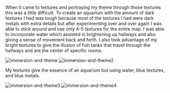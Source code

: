 When it came to textures and portraying my theme through those textures this was a little difficult. To create an aquarium with the amount of dark textures I had was tough because most of the textures I had were dark metals with extra details  but after experimenting over and over again I was able to stick around and use only 4-5 textures for the entire map. I was able to incorporate water which assisted in brightening up hallways and also giving a sense of movement back and forth. I also took advantage of my bright textures to give the illusion of fish tanks that travel through the hallways and are the center of specific rooms. 

![immersion-and-theme](https://github.com/user-attachments/assets/1011a538-567b-4ee1-a886-2065e2fc93dc)
![immersion-and-theme2](https://github.com/user-attachments/assets/acaca7c2-c0d4-436c-8ec3-6ef7bf530de4)

My textures give the essence of an aquarium but using water, blue textures, and blue metals.

![immersion-and-theme3](https://github.com/user-attachments/assets/18c59ab8-6198-4aa8-9cc4-547cd65c02a3)
![immersion-and-theme4](https://github.com/user-attachments/assets/76f26ad5-1533-4d1c-a1c9-2878940c5826)

